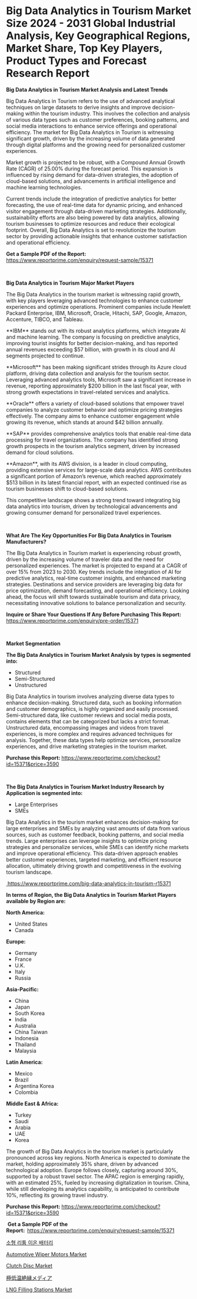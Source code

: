 <p><h1>Big Data Analytics in Tourism Market Size 2024 - 2031 Global Industrial Analysis, Key Geographical Regions, Market Share, Top Key Players, Product Types and Forecast Research Report</h1></p><p><strong>Big Data Analytics in Tourism Market Analysis and Latest Trends</strong></p>
<p><p>Big Data Analytics in Tourism refers to the use of advanced analytical techniques on large datasets to derive insights and improve decision-making within the tourism industry. This involves the collection and analysis of various data types such as customer preferences, booking patterns, and social media interactions to enhance service offerings and operational efficiency. The market for Big Data Analytics in Tourism is witnessing significant growth, driven by the increasing volume of data generated through digital platforms and the growing need for personalized customer experiences.</p><p>Market growth is projected to be robust, with a Compound Annual Growth Rate (CAGR) of 25.00% during the forecast period. This expansion is influenced by rising demand for data-driven strategies, the adoption of cloud-based solutions, and advancements in artificial intelligence and machine learning technologies. </p><p>Current trends include the integration of predictive analytics for better forecasting, the use of real-time data for dynamic pricing, and enhanced visitor engagement through data-driven marketing strategies. Additionally, sustainability efforts are also being powered by data analytics, allowing tourism businesses to optimize resources and reduce their ecological footprint. Overall, Big Data Analytics is set to revolutionize the tourism sector by providing actionable insights that enhance customer satisfaction and operational efficiency.</p></p>
<p><strong>Get a Sample PDF of the Report:&nbsp;</strong> <a href="https://www.reportprime.com/enquiry/request-sample/15371">https://www.reportprime.com/enquiry/request-sample/15371</a></p>
<p>&nbsp;</p>
<p><strong>Big Data Analytics in Tourism Major Market Players</strong></p>
<p><p>The Big Data Analytics in the tourism market is witnessing rapid growth, with key players leveraging advanced technologies to enhance customer experiences and optimize operations. Prominent companies include Hewlett Packard Enterprise, IBM, Microsoft, Oracle, Hitachi, SAP, Google, Amazon, Accenture, TIBCO, and Tableau.</p><p>**IBM** stands out with its robust analytics platforms, which integrate AI and machine learning. The company is focusing on predictive analytics, improving tourist insights for better decision-making, and has reported annual revenues exceeding $57 billion, with growth in its cloud and AI segments projected to continue.</p><p>**Microsoft** has been making significant strides through its Azure cloud platform, driving data collection and analysis for the tourism sector. Leveraging advanced analytics tools, Microsoft saw a significant increase in revenue, reporting approximately $200 billion in the last fiscal year, with strong growth expectations in travel-related services and analytics.</p><p>**Oracle** offers a variety of cloud-based solutions that empower travel companies to analyze customer behavior and optimize pricing strategies effectively. The company aims to enhance customer engagement while growing its revenue, which stands at around $42 billion annually.</p><p>**SAP** provides comprehensive analytics tools that enable real-time data processing for travel organizations. The company has identified strong growth prospects in the tourism analytics segment, driven by increased demand for cloud solutions.</p><p>**Amazon**, with its AWS division, is a leader in cloud computing, providing extensive services for large-scale data analytics. AWS contributes a significant portion of Amazon’s revenue, which reached approximately $513 billion in its latest financial report, with an expected continued rise as tourism businesses shift to cloud-based solutions.</p><p>This competitive landscape shows a strong trend toward integrating big data analytics into tourism, driven by technological advancements and growing consumer demand for personalized travel experiences.</p></p>
<p>&nbsp;</p>
<p><strong>What Are The Key Opportunities For Big Data Analytics in Tourism Manufacturers?</strong></p>
<p><p>The Big Data Analytics in Tourism market is experiencing robust growth, driven by the increasing volume of traveler data and the need for personalized experiences. The market is projected to expand at a CAGR of over 15% from 2023 to 2030. Key trends include the integration of AI for predictive analytics, real-time customer insights, and enhanced marketing strategies. Destinations and service providers are leveraging big data for price optimization, demand forecasting, and operational efficiency. Looking ahead, the focus will shift towards sustainable tourism and data privacy, necessitating innovative solutions to balance personalization and security.</p></p>
<p><strong>Inquire or Share Your Questions If Any Before Purchasing This Report:</strong> <a href="https://www.reportprime.com/enquiry/pre-order/15371">https://www.reportprime.com/enquiry/pre-order/15371</a></p>
<p>&nbsp;</p>
<p><strong>Market Segmentation</strong></p>
<p><strong>The Big Data Analytics in Tourism Market Analysis by types is segmented into:</strong></p>
<p><ul><li>Structured</li><li>Semi-Structured</li><li>Unstructured</li></ul></p>
<p><p>Big Data Analytics in tourism involves analyzing diverse data types to enhance decision-making. Structured data, such as booking information and customer demographics, is highly organized and easily processed. Semi-structured data, like customer reviews and social media posts, contains elements that can be categorized but lacks a strict format. Unstructured data, encompassing images and videos from travel experiences, is more complex and requires advanced techniques for analysis. Together, these data types help optimize services, personalize experiences, and drive marketing strategies in the tourism market.</p></p>
<p><strong>Purchase this Report:&nbsp;</strong><a href="https://www.reportprime.com/checkout?id=15371&price=3590">https://www.reportprime.com/checkout?id=15371&price=3590</a></p>
<p>&nbsp;</p>
<p><strong>The Big Data Analytics in Tourism Market Industry Research by Application is segmented into:</strong></p>
<p><ul><li>Large Enterprises</li><li>SMEs</li></ul></p>
<p><p>Big Data Analytics in the tourism market enhances decision-making for large enterprises and SMEs by analyzing vast amounts of data from various sources, such as customer feedback, booking patterns, and social media trends. Large enterprises can leverage insights to optimize pricing strategies and personalize services, while SMEs can identify niche markets and improve operational efficiency. This data-driven approach enables better customer experiences, targeted marketing, and efficient resource allocation, ultimately driving growth and competitiveness in the evolving tourism landscape.</p></p>
<p><a href="https://www.reportprime.com/big-data-analytics-in-tourism-r15371">&nbsp;https://www.reportprime.com/big-data-analytics-in-tourism-r15371</a></p>
<p><strong>In terms of Region, the Big Data Analytics in Tourism Market Players available by Region are:</strong></p>
<p>
    <p> <strong> North America: </strong>
        <ul>
            <li>United States</li>
            <li>Canada</li>
        </ul>
        </p> 
    <p> <strong> Europe: </strong>
        <ul>
            <li>Germany</li>
            <li>France</li>
            <li>U.K.</li>
            <li>Italy</li>
            <li>Russia</li>
        </ul>
        </p> 
    <p> <strong> Asia-Pacific: </strong>
        <ul>
            <li>China</li>
            <li>Japan</li>
            <li>South Korea</li>
            <li>India</li>
            <li>Australia</li>
            <li>China Taiwan</li>
            <li>Indonesia</li>
            <li>Thailand</li>
            <li>Malaysia</li>
        </ul>
        </p> 
    <p> <strong> Latin America: </strong>
        <ul>
            <li>Mexico</li>
            <li>Brazil</li>
            <li>Argentina Korea</li>
            <li>Colombia</li>
        </ul>
        </p> 
    <p> <strong> Middle East & Africa: </strong>
        <ul>
            <li>Turkey</li>
            <li>Saudi</li>
            <li>Arabia</li>
            <li>UAE</li>
            <li>Korea</li>
        </ul>
    </p>
    </p>
<p><p>The growth of Big Data Analytics in the tourism market is particularly pronounced across key regions. North America is expected to dominate the market, holding approximately 35% share, driven by advanced technological adoption. Europe follows closely, capturing around 30%, supported by a robust travel sector. The APAC region is emerging rapidly, with an estimated 25%, fueled by increasing digitalization in tourism. China, while still developing its analytics capability, is anticipated to contribute 10%, reflecting its growing travel industry.</p></p>
<p><strong>Purchase this Report: </strong><a href="https://www.reportprime.com/checkout?id=15371&price=3590">https://www.reportprime.com/checkout?id=15371&price=3590</a></p>
<p>&nbsp;<strong>Get a Sample PDF of the Report:&nbsp;&nbsp;</strong><a href="https://www.reportprime.com/enquiry/request-sample/15371">https://www.reportprime.com/enquiry/request-sample/15371</a></p>
<p><strong></strong></p>
<p><p><a href="https://medium.com/@joespinka88967/small-li-ion-battery-market-%EC%9D%98-%EA%B8%80%EB%A1%9C%EB%B2%8C-%EC%8B%9C%EC%9E%A5-%EA%B0%9C%EC%9A%94%EB%8A%94-%EC%A0%84-%EC%84%B8%EA%B3%84-%EB%B0%8F-%EC%A3%BC%EC%9A%94-%EC%8B%9C%EC%9E%A5%EC%9D%98-%EC%82%B0%EC%97%85%EC%97%90-%EC%98%81%ED%96%A5%EC%9D%84-%EB%AF%B8%EC%B9%98%EB%8A%94-%EC%A3%BC%EC%9A%94-%ED%8A%B8%EB%A0%8C%EB%93%9C%EC%97%90-%EB%8C%80%ED%95%9C-%EB%8F%85%ED%8A%B9%ED%95%9C-%EA%B4%80%EC%A0%90%EC%9D%84-%EC%A0%9C%EA%B3%B5%ED%95%A9%EB%8B%88%EB%8B%A4-8d5d48b81620">소형 리튬 이온 배터리</a></p><p><a href="https://medium.com/@nguyenthithuyduong355/the-comprehensive-automotive-wiper-motors-market-research-report-is-essential-for-understanding-a0462377a3b7">Automotive Wiper Motors Market</a></p><p><a href="https://medium.com/@nguyenthithuyduong355/the-clutch-disc-market-is-anticipated-to-experience-significant-growth-with-a-projected-cagr-of-09bdb3ae4d7b">Clutch Disc Market</a></p><p><a href="https://medium.com/@levihamilton5801940/%E3%82%B0%E3%83%AD%E3%83%BC%E3%83%90%E3%83%AB%E5%86%B7%E5%8D%B4%E6%96%AD%E7%86%B1%E6%9D%90%E5%B8%82%E5%A0%B4%E3%81%AB%E3%81%8A%E3%81%91%E3%82%8B%E6%96%B0%E3%81%9F%E3%81%AA%E6%A9%9F%E4%BC%9A%E3%81%A8%E8%AA%B2%E9%A1%8C-2024-2031-7ca112f19639?postPublishedType=initial">極低温絶縁メディア</a></p><p><a href="https://www.linkedin.com/pulse/lng-filling-stations-market-global-trends-forecast-2024-2031-usjsf?trackingId=KLr4vc5DSSmHvmfvZpda4Q%3D%3D">LNG Filling Stations Market</a></p></p>